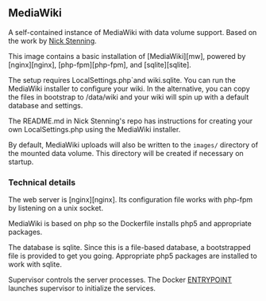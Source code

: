 ## MediaWiki

A self-contained instance of MediaWiki with data volume support. Based on the work by
[Nick Stenning](https://github.com/nickstenning/dockerfiles/tree/master/mediawiki).

This image contains a basic installation of [MediaWiki][mw], powered by [nginx][nginx],
[php-fpm][php-fpm], and [sqlite][sqlite].

The setup requires LocalSettings.php`and
wiki.sqlite. You can run the MediaWiki installer to configure your wiki. In the alternative,
you can copy the files in bootstrap to /data/wiki and your wiki will spin up with a default
database and settings.

The README.md in Nick Stenning's repo has instructions for creating your own LocalSettings.php
using the MediaWiki installer.

By default, MediaWiki uploads will also be written to the `images/` directory of
the mounted data volume. This directory will be created if necessary on startup.

### Technical details

The web server is [nginx][nginx]. Its configuration file works with php-fpm by
listening on a unix socket.

MediaWiki is based on php so the Dockerfile installs php5 and appropriate packages.

The database is sqlite. Since this is a file-based database, a bootstrapped file is
provided to get you going. Appropriate php5 packages are installed to work with 
sqlite.

Supervisor controls the server processes. The Docker [ENTRYPOINT](https://docs.docker.com/reference/builder/#entrypoint)
launches supervisor to initialize the services.
